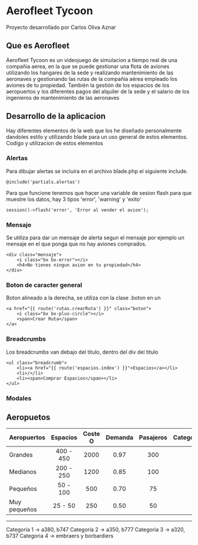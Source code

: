 # Aerofleet Tycoon

Proyecto desarrollado por Carlos Oliva Aznar

## Que es Aerofleet

Aerofleet Tycoon es un videojuego de simulacion a tiempo real de una compañia aerea, en la que se puede gestionar una flota de aviones utilizando los hangares de la sede y realizando mantenimiento de las aeronaves y gestionando las rutas de la compañía aérea empleado los aviones de tu propiedad. También la gestión de los espacios de los aeropuertos y los diferentes
pagos del alquiler de la sede y el salario de los ingenieros de mantenimiento de las aeronaves

## Desarrollo de la aplicacion

Hay diferentes elementos de la web que los he diseñado personalmente dandoles estilo y utilizando blade para un uso general de estos elementos. Codigo y utilizacion de estos elementos

### Alertas

Para dibujar alertas se incluira en el archivo blade.php el siguiente include.

```
@include('partials.alertas')
```

Para que funcione tenemos que hacer una variable de sesion flash para que muestre los datos, hay 3 tipos 'error', 'warning' y 'exito'

```
session()->flash('error', 'Error al vender el avion');
```

### Mensaje

Se utiliza para dar un mensaje de alerta segun el mensaje por ejemplo un mensaje en el que ponga que no hay aviones comprados.

```
<div class="mensaje">
    <i class="bx bx-error"></i>
    <h4>No tienes ningun avion en tu propiedad</h4>
</div>
```

### Boton de caracter general

Boton alineado a la derecha, se utiliza con la clase .boton en un <a>

```
<a href="{{ route('rutas.crearRuta') }}" class="boton">
    <i class="bx bx-plus-circle"></i>
    <span>Crear Ruta</span>
</a>
```

### Breadcrumbs

Los breadcrumbs van debajo del titulo, dentro del div del titulo

```
<ul class="breadcrumb">
    <li><a href="{{ route('espacios.index') }}">Espacios</a></li>
    <li>/</li>
    <li><span>Comprar Espacios</span></li>
</ul>
```

### Modales


## Aeropuetos

| Aeropuertos   | Espacios      | Coste O  | Demanda | Pasajeros | Categoria  |
| :------------ | :----------:  | :------: | :------:| :--------:| ---------: |
| Grandes       |   400 - 450   | 2000     | 0.97    | 300       | 1          |
| Medianos      |   200 - 250   | 1200     | 0.85    | 100       | 2          |
| Pequeños      |   50 - 100    | 500      | 0.70    | 75        | 3          |
| Muy pequeños  |   25 - 50     | 250      | 0.50    | 50        | 4          |

***
Categoria 1 -> a380, b747
Categoria 2 -> a350, b777
Categoria 3 -> a320, b737
Categoria 4 -> embraers y borbardiers

